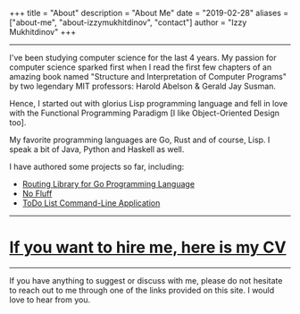 +++
title = "About"
description = "About Me"
date = "2019-02-28"
aliases = ["about-me", "about-izzymukhitdinov", "contact"]
author = "Izzy Mukhitdinov"
+++

---

I've been studying computer science for the last 4 years.
My passion for computer science sparked first when I read the first few chapters of an amazing book named "Structure and Interpretation of Computer Programs" by two legendary MIT professors: Harold Abelson & Gerald Jay Susman.

Hence, I started out with glorius Lisp programming language and fell in love with the Functional Programming Paradigm [I like Object-Oriented Design too].


My favorite programming languages are Go, Rust and of course, Lisp. I speak a bit of Java, Python and Haskell as well.

I have authored some projects so far, including:

* [Routing Library for Go Programming Language](https://github.com/IsroilMukhitdinov/aviccena)
* [No Fluff](https://nofluffhere.com)
* [ToDo List Command-Line Application](https://github.com/IsroilMukhitdinov/tasktable)

---

# [If you want to hire me, here is my CV](https://izzyresume.netlify.app)

---

If you have anything to suggest or discuss with me, please do not hesitate to reach out to me through one of the links provided on this site.
I would love to hear from you.